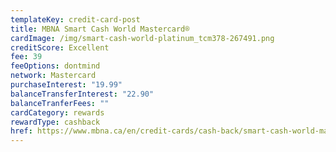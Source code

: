 ```yaml
---
templateKey: credit-card-post
title: MBNA Smart Cash World Mastercard®
cardImage: /img/smart-cash-world-platinum_tcm378-267491.png
creditScore: Excellent
fee: 39
feeOptions: dontmind
network: Mastercard
purchaseInterest: "19.99"
balanceTransferInterest: "22.90"
balanceTranferFees: ""
cardCategory: rewards
rewardType: cashback
href: https://www.mbna.ca/en/credit-cards/cash-back/smart-cash-world-mastercard/
---
```

